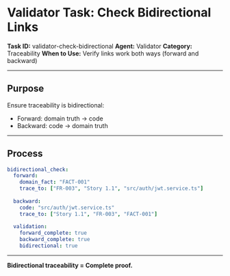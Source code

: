 # Validator Task: Check Bidirectional Links

**Task ID:** validator-check-bidirectional
**Agent:** Validator
**Category:** Traceability
**When to Use:** Verify links work both ways (forward and backward)

---

## Purpose

Ensure traceability is bidirectional:
- Forward: domain truth → code
- Backward: code → domain truth

---

## Process

```yaml
bidirectional_check:
  forward:
    domain_fact: "FACT-001"
    trace_to: ["FR-003", "Story 1.1", "src/auth/jwt.service.ts"]
    
  backward:
    code: "src/auth/jwt.service.ts"
    trace_to: ["Story 1.1", "FR-003", "FACT-001"]
    
  validation:
    forward_complete: true
    backward_complete: true
    bidirectional: true
```

---

**Bidirectional traceability = Complete proof.**
